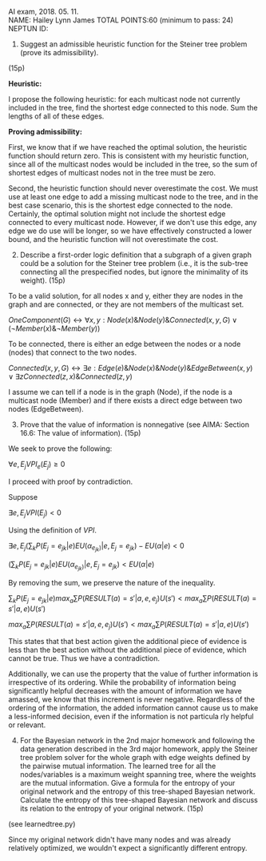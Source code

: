 AI exam, 2018. 05. 11. 		 			
NAME: Hailey Lynn James
TOTAL POINTS:60 (minimum to pass: 24)			
NEPTUN ID:

1)	Suggest an admissible heuristic function for the Steiner tree problem (prove its admissibility).

 (15p)

 **Heuristic:**

I propose the following heuristic: for each multicast node not currently included in the tree, find the shortest edge connected to this node. Sum the lengths of all of these edges.

**Proving admissibility:**

First, we know that if we have reached the optimal solution, the heuristic function should return zero. This is consistent with my heuristic function, since all of the multicast nodes would be included in the tree, so the sum of shortest edges of multicast nodes not in the tree must be zero.

Second, the heuristic function should never overestimate the cost. We must use at least one edge to add a missing multicast node to the tree, and in the best case scenario, this is the shortest edge connected to the node. Certainly, the optimal solution might not include the shortest edge connected to every multicast node. However, if we don't use this edge, any edge we do use will be longer, so we have effectively constructed a lower bound, and the heuristic function will not overestimate the cost.

2)	Describe a first-order logic definition that a subgraph of a given graph could be a solution for the Steiner tree problem (i.e., it is the sub-tree connecting all the prespecified nodes, but ignore the minimality of its weight).
 (15p)

 To be a valid solution, for all nodes x and y, either they are nodes in the graph and are connected, or they are not members of the multicast set.

$OneComponent(G) \leftrightarrow \forall x,y: Node(x) \& Node(y) \& Connected(x,y,G) \vee (\neg Member(x) \& \neg Member(y))$

To be connected, there is either an edge between the nodes or a node (nodes) that connect to the two nodes.

$Connected(x,y,G) \leftrightarrow \exists e : Edge(e) \& Node(x) \& Node(y) \& EdgeBetween(x,y) \vee \exists z Connected(z,x) \& Connected(z,y)$

I assume we can tell if a node is in the graph (Node), if the node is a multicast node (Member) and if there exists a direct edge between two nodes (EdgeBetween).

3)	Prove that the value of information is nonnegative (see AIMA: Section 16.6: The value of information).
 (15p)

 We seek to prove the following:

$∀e,E_j VPI_e(E_j)≥0$

I proceed with proof by contradiction.

Suppose

$\exists e, E_j VPI(E_j) < 0$

Using the definition of $VPI$.

$\exists e, E_j (\sum_k {P(E_j=e_{jk}|e)EU(\alpha_{e_{jk})}}|e,E_j=e_{jk})-EU(\alpha|e) < 0$

$(\sum_k {P(E_j=e_{jk}|e)EU(\alpha_{e_{jk})}}|e,E_j=e_{jk}) < EU(\alpha|e)$

By removing the sum, we preserve the nature of the inequality.

$\sum_k {P(E_j=e_{jk}|e)max_a\sum{P(RESULT(a) = s'|a,e,e_j)U(s')}} < max_a\sum P(RESULT(a)=s' |a,e)U(s')$

$max_a\sum{P(RESULT(a) = s'|a,e,e_j)U(s')} < max_a\sum P(RESULT(a)=s' |a,e)U(s')$

This states that that best action given the additional piece of evidence is less than the best action without the additional piece of evidence, which cannot be true. Thus we have a contradiction.


Additionally, we can use the property that the value of further information is irrespective of its ordering. While the probability of information being significantly helpful decreases with the amount of information we have amassed, we know that this increment is never negative. Regardless of the ordering of the information, the added information cannot cause us to make a less-informed decision, even if the information is not particula rly helpful or relevant.

4)	For the Bayesian network in the 2nd major homework and following the data generation described in the 3rd major homework, apply the Steiner tree problem solver for the whole graph with edge weights defined by the pairwise mutual information. The learned tree for all the nodes/variables is a maximum weight spanning tree, where the weights are the mutual information. Give a formula for the entropy of your original network and the entropy of this tree-shaped Bayesian network. Calculate the entropy of this tree-shaped Bayesian network and discuss its relation to the entropy of your original network.
 (15p)

 (see learnedtree.py)

 Since my original network didn't have many nodes and was already relatively optimized, we wouldn't expect a significantly different entropy. 
